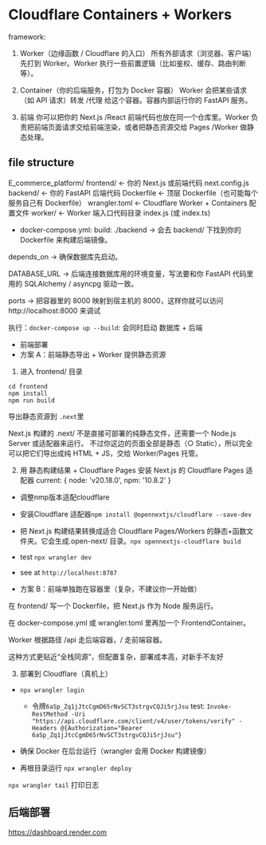 # Cloudflare Containers + Workers
framework:
1. Worker（边缘函数 / Cloudflare 的入口）
所有外部请求（浏览器、客户端）先打到 Worker。Worker 执行一些前置逻辑（比如鉴权、缓存、路由判断等）。

2. Container（你的后端服务，打包为 Docker 容器）
Worker 会把某些请求（如 API 请求）转发 /代理 给这个容器。容器内部运行你的 FastAPI 服务。

3. 前端
你可以把你的 Next.js /React 前端代码也放在同一个仓库里。Worker 负责把前端页面请求交给前端渲染，或者把静态资源交给 Pages /Worker 做静态处理。

## file structure
E_commerce_platform/
  frontend/        ← 你的 Next.js 或前端代码
    next.config.js
  backend/         ← 你的 FastAPI 后端代码
  Dockerfile       ← 顶层 Dockerfile（也可能每个服务自己有 Dockerfile）
  wrangler.toml    ← Cloudflare Worker + Containers 配置文件
  worker/           ← Worker 端入口代码目录
    index.js (或 index.ts)


* docker-compose.yml:
build: ./backend → 会去 backend/ 下找到你的 Dockerfile 来构建后端镜像。

depends_on → 确保数据库先启动。

DATABASE_URL → 后端连接数据库用的环境变量，写法要和你 FastAPI 代码里用的 SQLAlchemy / asyncpg 驱动一致。

ports → 把容器里的 8000 映射到宿主机的 8000，这样你就可以访问 http://localhost:8000 来调试

执行：`docker-compose up --build`: 会同时启动 数据库 + 后端

* 前端部署
* 方案 A：前端静态导出 + Worker 提供静态资源 
1. 进入 frontend/ 目录
```
cd frontend
npm install
npm run build
```
导出静态资源到 `.next`里

Next.js 构建的 .next/ 不是直接可部署的纯静态文件，还需要一个 Node.js Server 或适配器来运行。
不过你这边的页面全部是静态（○ Static），所以完全可以把它们导出成纯 HTML + JS，交给 Worker/Pages 托管。

2. 用 静态构建结果 + Cloudflare Pages
安装 Next.js 的 Cloudflare Pages 适配器 current: { node: 'v20.18.0', npm: '10.8.2' }
* 调整nmp版本适配cloudflare
* 安装Cloudflare 适配器`npm install @opennextjs/cloudflare --save-dev`
* 把 Next.js 构建结果转换成适合 Cloudflare Pages/Workers 的静态+函数文件夹。它会生成.open-next/ 目录。`npx opennextjs-cloudflare build`
* test `npx wrangler dev`
* see at `http://localhost:8787`

* 方案 B：前端单独跑在容器里（复杂，不建议你一开始做）

在 frontend/ 写一个 Dockerfile，把 Next.js 作为 Node 服务运行。

在 docker-compose.yml 或 wrangler.toml 里再加一个 FrontendContainer。

Worker 根据路径 /api 走后端容器，/ 走前端容器。

这种方式更贴近“全栈同源”，但配置复杂，部署成本高，对新手不友好

3. 部署到 Cloudflare（真机上）
* `npx wrangler login`
  * 令牌`6aSp_Zq1jJtcCgmD65rNvSCT3strgvCQJi5rjJsu` test: `Invoke-RestMethod -Uri "https://api.cloudflare.com/client/v4/user/tokens/verify" -Headers @{Authorization="Bearer 6aSp_Zq1jJtcCgmD65rNvSCT3strgvCQJi5rjJsu"}`

* 确保 Docker 在后台运行（wrangler 会用 Docker 构建镜像）
* 再根目录运行 `npx wrangler deploy`

`npx wrangler tail`
打印日志

## 后端部署
https://dashboard.render.com

